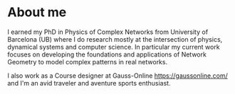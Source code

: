 # About me

I earned my PhD in Physics of Complex Networks from University of Barcelona (UB) where I do research mostly at the intersection of physics, dynamical systems and computer science. In particular my current work focuses on developing the foundations and applications of Network Geometry to model complex patterns in real networks.

I also work as a Course designer at Gauss-Online https://gaussonline.com/ and I'm an avid traveler and aventure sports enthusiast.

